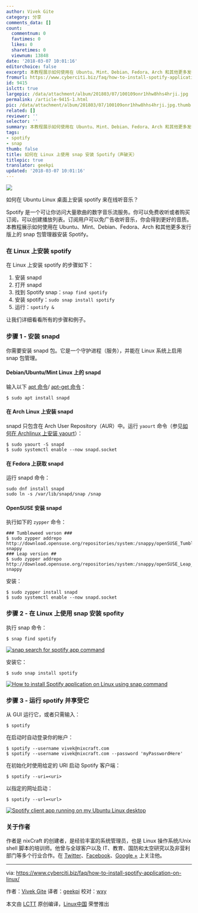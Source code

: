 ```yaml
---
author: Vivek Gite
category: 分享
comments_data: []
count:
  commentnum: 0
  favtimes: 0
  likes: 0
  sharetimes: 0
  viewnum: 13848
date: '2018-03-07 10:01:16'
editorchoice: false
excerpt: 本教程展示如何使用在 Ubuntu、Mint、Debian、Fedora、Arch 和其他更多发行版上的 snap 包管理器安装 Spotify。
fromurl: https://www.cyberciti.biz/faq/how-to-install-spotify-application-on-linux/
id: 9415
islctt: true
largepic: /data/attachment/album/201803/07/100109onr1hhw8hhs4hrji.jpg
permalink: /article-9415-1.html
pic: /data/attachment/album/201803/07/100109onr1hhw8hhs4hrji.jpg.thumb.jpg
related: []
reviewer: ''
selector: ''
summary: 本教程展示如何使用在 Ubuntu、Mint、Debian、Fedora、Arch 和其他更多发行版上的 snap 包管理器安装 Spotify。
tags:
- spotify
- snap
thumb: false
title: 如何在 Linux 上使用 snap 安装 Spotify（声破天）
titlepic: true
translator: geekpi
updated: '2018-03-07 10:01:16'
---
```


![](/data/attachment/album/201803/07/100109onr1hhw8hhs4hrji.jpg)


如何在 Ubuntu Linux 桌面上安装 spotify 来在线听音乐？


Spotify 是一个可让你访问大量歌曲的数字音乐流服务。你可以免费收听或者购买订阅，可以创建播放列表。订阅用户可以免广告收听音乐，你会得到更好的音质。本教程展示如何使用在 Ubuntu、Mint、Debian、Fedora、Arch 和其他更多发行版上的 snap 包管理器安装 Spotify。


### 在 Linux 上安装 spotify


在 Linux 上安装 spotify 的步骤如下：


1. 安装 snapd
2. 打开 snapd
3. 找到 Spotify snap：`snap find spotify`
4. 安装 spotify：`sudo snap install spotify`
5. 运行：`spotify &`


让我们详细看看所有的步骤和例子。


### 步骤 1 - 安装 snapd


你需要安装 snapd 包。它是一个守护进程（服务），并能在 Linux 系统上启用 snap 包管理。


#### Debian/Ubuntu/Mint Linux 上的 snapd


输入以下 [apt 命令](https://www.cyberciti.biz/faq/ubuntu-lts-debian-linux-apt-command-examples/ "See Linux/Unix apt command examples for more info")/ [apt-get 命令](https://www.cyberciti.biz/tips/linux-debian-package-management-cheat-sheet.html "See Linux/Unix apt-get command examples for more info")：



```
$ sudo apt install snapd

```

#### 在 Arch Linux 上安装 snapd


snapd 只包含在 Arch User Repository（AUR）中。运行 `yaourt` 命令（参见[如何在 Archlinux 上安装 yaourt](https://www.cyberciti.biz/faq/how-to-install-yaourt-in-arch-linux/)）：



```
$ sudo yaourt -S snapd
$ sudo systemctl enable --now snapd.socket

```

#### 在 Fedora 上获取 snapd


运行 snapd 命令：



```
sudo dnf install snapd
sudo ln -s /var/lib/snapd/snap /snap

```

#### OpenSUSE 安装 snapd


执行如下的 `zypper` 命令：



```
### Tumbleweed verson ###
$ sudo zypper addrepo http://download.opensuse.org/repositories/system:/snappy/openSUSE_Tumbleweed/ snappy
### Leap version ##
$ sudo zypper addrepo http://download.opensuse.org/repositories/system:/snappy/openSUSE_Leap_42.3/ snappy

```

安装：



```
$ sudo zypper install snapd
$ sudo systemctl enable --now snapd.socket

```

### 步骤 2 - 在 Linux 上使用 snap 安装 spofity


执行 snap 命令：



```
$ snap find spotify

```

[![snap search for spotify app command](/data/attachment/album/201803/07/100120eb5qr555fy55kpp5.jpg)](https://www.cyberciti.biz/media/new/faq/2018/01/snap-search-for-spotify-app-command.jpg)


安装它：



```
$ sudo snap install spotify

```

[![How to install Spotify application on Linux using snap command](/data/attachment/album/201803/07/100121npmo3gokuy0ageai.jpg)](https://www.cyberciti.biz/media/new/faq/2018/01/How-to-install-Spotify-application-on-Linux-using-snap-command.jpg)


### 步骤 3 - 运行 spotify 并享受它


从 GUI 运行它，或者只需输入：



```
$ spotify

```

在启动时自动登录你的帐户：



```
$ spotify --username vivek@nixcraft.com
$ spotify --username vivek@nixcraft.com --password 'myPasswordHere'

```

在初始化时使用给定的 URI 启动 Spotify 客户端：



```
$ spotify --uri=<uri>

```

以指定的网址启动：



```
$ spotify --url=<url>

```

[![Spotify client app running on my Ubuntu Linux desktop](/data/attachment/album/201803/07/100121am36d5qu6sgkattx.jpg)](https://www.cyberciti.biz/media/new/faq/2018/01/Spotify-client-app-running-on-my-Ubuntu-Linux-desktop.jpg)


### 关于作者


作者是 nixCraft 的创建者，是经验丰富的系统管理员，也是 Linux 操作系统/Unix shell 脚本的培训师。他曾与全球客户以及 IT、教育、国防和太空研究以及非营利部门等多个行业合作。在 [Twitter](https://twitter.com/nixcraft)、[Facebook](https://facebook.com/nixcraft)、[Google +](https://plus.google.com/+CybercitiBiz) 上关注他。




---


via: <https://www.cyberciti.biz/faq/how-to-install-spotify-application-on-linux/>


作者：[Vivek Gite](https://www.cyberciti.biz) 译者：[geekpi](https://github.com/geekpi) 校对：[wxy](https://github.com/wxy)


本文由 [LCTT](https://github.com/LCTT/TranslateProject) 原创编译，[Linux中国](https://linux.cn/) 荣誉推出